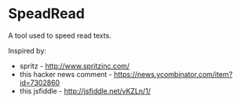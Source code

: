 # SpeadRead

A tool used to speed read texts.

Inspired by: 
- spritz - http://www.spritzinc.com/
- this hacker news comment - https://news.ycombinator.com/item?id=7302860
- this jsfiddle - http://jsfiddle.net/vKZLn/1/
